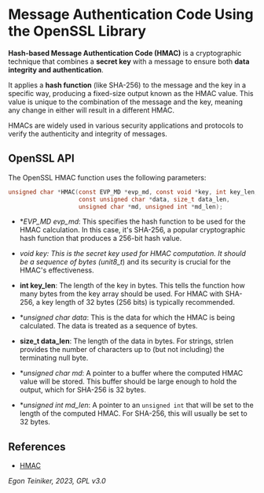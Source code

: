 # Message Authentication Code Using the OpenSSL Library 

**Hash-based Message Authentication Code (HMAC)** is a cryptographic technique that 
combines a **secret key** with a message to ensure both **data integrity and authentication**. 

It applies a **hash function** (like SHA-256) to the message and the key in a specific way, 
producing a fixed-size output known as the HMAC value. This value is unique to the combination 
of the message and the key, meaning any change in either will result in a different HMAC. 

HMACs are widely used in various security applications and protocols to verify the authenticity 
and integrity of messages.


## OpenSSL API 

The OpenSSL HMAC function uses the following parameters:
```C
unsigned char *HMAC(const EVP_MD *evp_md, const void *key, int key_len,
                    const unsigned char *data, size_t data_len,
                    unsigned char *md, unsigned int *md_len);
```

* **EVP_MD *evp_md**: This specifies the hash function to be used for the 
    HMAC calculation. In this case, it's SHA-256, a popular cryptographic 
    hash function that produces a 256-bit hash value.

* **void *key**: This is the secret key used for HMAC computation. It should be 
    a sequence of bytes (unit8_t*) and its security is crucial for the 
    HMAC's effectiveness.

* **int key_len**: The length of the key in bytes. This tells the function how 
    many bytes from the key array should be used.
    For HMAC with SHA-256, a key length of 32 bytes (256 bits) is typically 
    recommended. 

* **unsigned char *data**: This is the data for which the HMAC is being calculated. 
    The data is treated as a sequence of bytes.

* **size_t data_len**: The length of the data in bytes. For strings, strlen provides 
    the number of characters up to (but not including) the terminating null byte.

* **unsigned char *md**: A pointer to a buffer where the computed HMAC value will be 
    stored. This buffer should be large enough to hold the output, which 
    for SHA-256 is 32 bytes.

* **unsigned int *md_len**: A pointer to an `unsigned int` that will be set to the length of 
    the computed HMAC. For SHA-256, this will usually be set to 32 bytes.


## References

* [HMAC](https://www.openssl.org/docs/man3.1/man3/HMAC.html)

*Egon Teiniker, 2023, GPL v3.0* 

